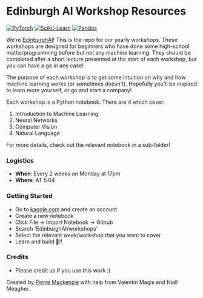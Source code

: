 # Edinburgh AI Workshop Resources
<a href="https://pytorch.org/get-started/locally/"><img alt="PyTorch" src="https://img.shields.io/badge/PyTorch-ee4c2c?logo=pytorch&logoColor=white"></a>
<a href="https://scikit-learn.org/stable/"><img alt="Scikit-Learn" src="https://img.shields.io/badge/Scikit--Learn-F7931E?logo=scikit-learn&logoColor=white"></a>
<a href="https://pandas.pydata.org/"><img alt="Pandas" src="https://img.shields.io/badge/Pandas-150458?logo=pandas&logoColor=white"></a>

We're [EdinburghAI](https://edinburghai.org)! This is the repo for our yearly workshops. These workshops are designed for beginners who have done some high-school maths/programming before but not any machine learning. They should be completed after a short lecture presented at the start of each workshop, but you can have a go in any case! 

The purpose of each workshop is to get some intuition on why and how machine learning works (or sometimes doesn't). Hopefully you'll be inspired to learn more yourself, or go and start a company! 

Each workshop is a Python notebook. There are 4 which cover:

1. Introduction to Machine Learning
2. Neural Networks
3. Computer Vision
4. Natural Language

For more details, check out the relevant notebook in a sub-folder!

### Logistics
- **When**: Every 2 weeks on Monday at 17pm
- **Where**: AT 5.04

### Getting Started
- Go to [kaggle.com](https://kaggle.com) and create an account
- Create a new notebook
- Click File -> Import Notebook -> Github
- Search 'EdinburghAI/workshops'
- Select the relevant week/workshop that you want to cover
- Learn and build 🚀!!

### Credits
- Please credit us if you use this work :)

Created by [Pierre Mackenzie](https://pierre.wiki) with help from Valentin Magis and Niall Meagher.
